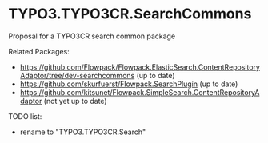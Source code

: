 TYPO3.TYPO3CR.SearchCommons
===========================

Proposal for a TYPO3CR search common package

Related Packages:

* https://github.com/Flowpack/Flowpack.ElasticSearch.ContentRepositoryAdaptor/tree/dev-searchcommons (up to date)
* https://github.com/skurfuerst/Flowpack.SearchPlugin (up to date)
* https://github.com/kitsunet/Flowpack.SimpleSearch.ContentRepositoryAdaptor (not yet up to date)

TODO list:

* rename to "TYPO3.TYPO3CR.Search"